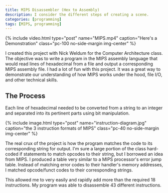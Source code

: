 ```yaml
---
title: MIPS Disassembler (Hex to Assembly)
description: I consider the different steps of creating a scene.
categories: [programming]
tags: [MIPS, programming]
---
```


{% include video.html type="post" name="MIPS.mp4" caption="Here's a Demonstration" class="pc-100 no-side-margin img-center" %}

I created this project with Nick Weldum for the Computer Architecture class. The objective was to write a program in the MIPS assembly language that would read lines of hexadecimal from a file and output a corresponding MIPS assembly file. I had a lot of fun with this project. It was a great way to demonstrate our understanding of how MIPS works under the hood, file I/O, and other technical skills.

## The Process

Each line of hexadecimal needed to be converted from a string to an integer and separated into its pertinent parts using bit manipulation.

{% include image.html type="post" name="instruction-diagram.jpg" caption="the 3 instruction formats of MIPS" class="pc-40 no-side-margin img-center" %}

The real crux of the project is how the program matches the code to its corresponding string for output. I'm sure a large portion of the class hard-coded if statements to match opcodes to their string, but I borrowed an idea from MIPS. I produced a table very similar to a MIPS processor's error jump table. Instead of matching error codes to their handler's memory addresses, I matched opcode/funct codes to their corresponding strings.

This allowed me to very easily and rapidly add more than the required 18 instructions. My program was able to disassemble 43 different instructions.
